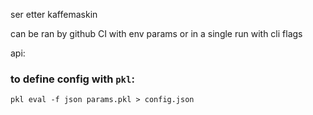 ser etter kaffemaskin

can be ran by github CI with env params or in a single run with cli flags

api:

### to define config with `pkl`:

`pkl eval -f json params.pkl > config.json`
